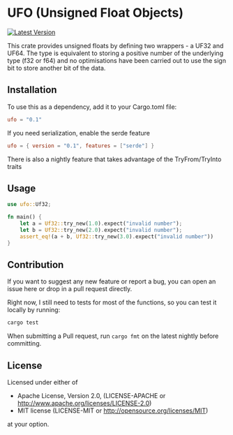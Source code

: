 # UFO (Unsigned Float Objects)
 
[![Latest Version](https://img.shields.io/crates/v/ufo.svg)](https://crates.io/crates/ufo) 
 
  This crate provides unsigned floats by defining two wrappers - a UF32 and UF64.
  The type is equivalent to storing a positive number of the underlying type (f32 or f64)
  and no optimisations have been carried out to use the sign bit to store another bit of
  the data.
 
  ## Installation
 
  To use this as a dependency, add it to your Cargo.toml file:
 
  ```toml
  ufo = "0.1"
  ```
 
  If you need serialization, enable the serde feature
  ```toml
  ufo = { version = "0.1", features = ["serde"] }
  ```
 
  There is also a nightly feature that takes advantage of the TryFrom/TryInto traits
 
  ## Usage
 
  ```rust
  use ufo::Uf32;
 
  fn main() {
      let a = Uf32::try_new(1.0).expect("invalid number");
      let b = Uf32::try_new(2.0).expect("invalid number");
      assert_eq!(a + b, Uf32::try_new(3.0).expect("invalid number"))
  }
  ```
## Contribution

If you want to suggest any new feature or report a bug, you can open an issue here or drop in a pull request directly.

Right now, I still need to tests for most of the functions, so you can test it locally by running:

```bash
cargo test 
```

When submitting a Pull request, run `cargo fmt` on the latest nightly before committing.

## License

Licensed under either of

- Apache License, Version 2.0, (LICENSE-APACHE or http://www.apache.org/licenses/LICENSE-2.0)
- MIT license (LICENSE-MIT or http://opensource.org/licenses/MIT)

at your option.
 